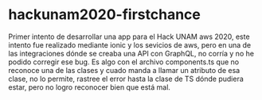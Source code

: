 # hackunam2020-firstchance
Primer intento de desarrollar una app para el Hack UNAM aws 2020, este intento fue realizado mediante ionic y los sevicios de aws, pero en una de las integraciones dónde se creaba una API con GraphQL, no corría y no he podido corregir ese bug. Es algo con el archivo components.ts que no reconoce una de las clases y cuado manda a llamar un atributo de esa clase, no lo permite, rastree el error hasta la clase de TS dónde pudiera estar, pero no logro reconocer bien que está mal.
